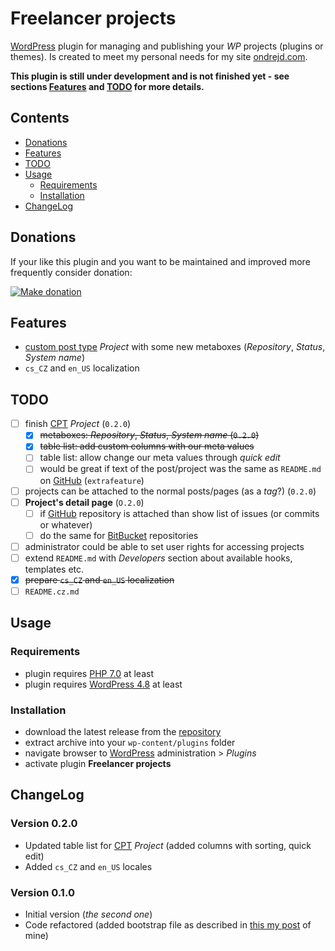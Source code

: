 # Freelancer projects

[WordPress][1] plugin for managing and publishing your _WP_ projects (plugins or themes). Is created to meet my personal needs for my site [ondrejd.com][2].

__This plugin is still under development and is not finished yet - see sections [Features](#features) and [TODO](#todo) for more details.__

## Contents

* [Donations](#donations)
* [Features](#features)
* [TODO](#todo)
* [Usage](#usage)
  - [Requirements](#requirements)
  - [Installation](#installation)
* [ChangeLog](#changelog)

## Donations

If your like this plugin and you want to be maintained and improved more frequently consider donation:

[![Make donation](https://www.paypalobjects.com/webstatic/paypalme/images/pp_logo_small.png "PayPal.Me, your link to getting paid")][6]

## Features

* [custom post type][8] _Project_ with some new metaboxes (_Repository_, _Status_, _System name_)
* `cs_CZ` and `en_US` localization

## TODO

- [ ] finish [CPT][8] _Project_ (`0.2.0`)
  - [x] ~~metaboxes: _Repository_, _Status_, _System name_ (`0.2.0`)~~
  - [x] ~~table list: add custom columns with our meta values~~
  - [ ] table list: allow change our meta values through _quick edit_
  - [ ] would be great if text of the post/project was the same as `README.md` on [GitHub][9] (`extrafeature`)
- [ ] projects can be attached to the normal posts/pages (as a _tag_?) (`0.2.0`)
- [ ] __Project's detail page__ (`O.2.0`)
  - [ ] if [GitHub][9] repository is attached than show list of issues (or commits or whatever)
  - [ ] do the same for [BitBucket][10] repositories
- [ ] administrator could be able to set user rights for accessing projects
- [ ] extend `README.md` with _Developers_ section about available hooks, templates etc.
- [x] ~~prepare `cs_CZ` and `en_US` localization~~
- [ ] `README.cz.md`

## Usage

### Requirements

* plugin requires [PHP 7.0][4] at least
* plugin requires [WordPress 4.8][3] at least

### Installation

* download the latest release from the [repository][5]
* extract archive into your `wp-content/plugins` folder
* navigate browser to [WordPress][1] administration > _Plugins_
* activate plugin __Freelancer projects__

## ChangeLog

### Version 0.2.0

* Updated table list for [CPT][8] _Project_ (added columns with sorting, quick edit)
* Added `cs_CZ` and `en_US` locales

### Version 0.1.0

* Initial version (_the second one_)
* Code refactored (added bootstrap file as described in [this my post][7] of mine)

[1]: https://wordpress.org/
[2]: https://ondrejd.com/
[3]: https://codex.wordpress.org/Version_4.8
[4]: https://php.net/
[5]: https://github.com/ondrejd/odwp-projects
[6]: https://www.paypal.me/ondrejd
[7]: https://ondrejd.com/XXX
[8]: https://developer.wordpress.org/reference/functions/register_post_type/
[9]: https://github.com/
[10]: https://bitbucket.org/
